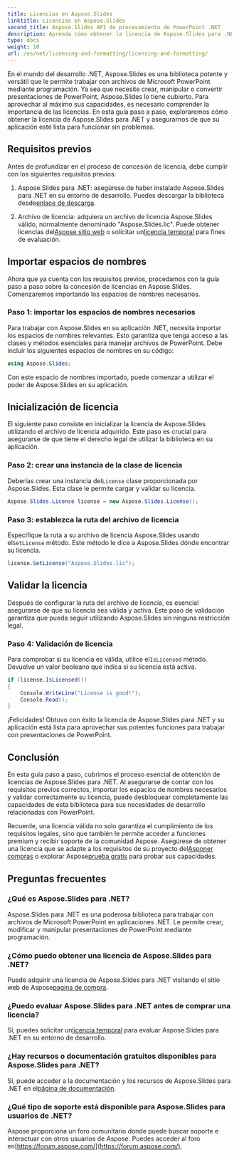 ```yaml
---
title: Licencias en Aspose.Slides
linktitle: Licencias en Aspose.Slides
second_title: Aspose.Slides API de procesamiento de PowerPoint .NET
description: Aprenda cómo obtener la licencia de Aspose.Slides para .NET y libere el poder de la manipulación de PowerPoint en sus aplicaciones .NET.
type: docs
weight: 10
url: /es/net/licensing-and-formatting/licensing-and-formatting/
---
```


En el mundo del desarrollo .NET, Aspose.Slides es una biblioteca potente y versátil que le permite trabajar con archivos de Microsoft PowerPoint mediante programación. Ya sea que necesite crear, manipular o convertir presentaciones de PowerPoint, Aspose.Slides lo tiene cubierto. Para aprovechar al máximo sus capacidades, es necesario comprender la importancia de las licencias. En esta guía paso a paso, exploraremos cómo obtener la licencia de Aspose.Slides para .NET y asegurarnos de que su aplicación esté lista para funcionar sin problemas.

## Requisitos previos

Antes de profundizar en el proceso de concesión de licencia, debe cumplir con los siguientes requisitos previos:

1.  Aspose.Slides para .NET: asegúrese de haber instalado Aspose.Slides para .NET en su entorno de desarrollo. Puedes descargar la biblioteca desde[enlace de descarga](https://releases.aspose.com/slides/net/).

2.  Archivo de licencia: adquiera un archivo de licencia Aspose.Slides válido, normalmente denominado "Aspose.Slides.lic". Puede obtener licencias del[Aspose sitio web](https://purchase.aspose.com/buy) o solicitar un[licencia temporal](https://purchase.aspose.com/temporary-license/) para fines de evaluación.

## Importar espacios de nombres

Ahora que ya cuenta con los requisitos previos, procedamos con la guía paso a paso sobre la concesión de licencias en Aspose.Slides. Comenzaremos importando los espacios de nombres necesarios.

### Paso 1: importar los espacios de nombres necesarios

Para trabajar con Aspose.Slides en su aplicación .NET, necesita importar los espacios de nombres relevantes. Esto garantiza que tenga acceso a las clases y métodos esenciales para manejar archivos de PowerPoint. Debe incluir los siguientes espacios de nombres en su código:

```csharp
using Aspose.Slides;
```

Con este espacio de nombres importado, puede comenzar a utilizar el poder de Aspose.Slides en su aplicación.

## Inicialización de licencia

El siguiente paso consiste en inicializar la licencia de Aspose.Slides utilizando el archivo de licencia adquirido. Este paso es crucial para asegurarse de que tiene el derecho legal de utilizar la biblioteca en su aplicación.

### Paso 2: crear una instancia de la clase de licencia

 Deberías crear una instancia del`License` clase proporcionada por Aspose.Slides. Esta clase le permite cargar y validar su licencia.

```csharp
Aspose.Slides.License license = new Aspose.Slides.License();
```

### Paso 3: establezca la ruta del archivo de licencia

 Especifique la ruta a su archivo de licencia Aspose.Slides usando el`SetLicense` método. Este método le dice a Aspose.Slides dónde encontrar su licencia.

```csharp
license.SetLicense("Aspose.Slides.lic");
```

## Validar la licencia

Después de configurar la ruta del archivo de licencia, es esencial asegurarse de que su licencia sea válida y activa. Este paso de validación garantiza que pueda seguir utilizando Aspose.Slides sin ninguna restricción legal.

### Paso 4: Validación de licencia

 Para comprobar si su licencia es válida, utilice el`IsLicensed` método. Devuelve un valor booleano que indica si su licencia está activa.

```csharp
if (license.IsLicensed())
{
    Console.WriteLine("License is good!");
    Console.Read();
}
```

¡Felicidades! Obtuvo con éxito la licencia de Aspose.Slides para .NET y su aplicación está lista para aprovechar sus potentes funciones para trabajar con presentaciones de PowerPoint.

## Conclusión

En esta guía paso a paso, cubrimos el proceso esencial de obtención de licencias de Aspose.Slides para .NET. Al asegurarse de contar con los requisitos previos correctos, importar los espacios de nombres necesarios y validar correctamente su licencia, puede desbloquear completamente las capacidades de esta biblioteca para sus necesidades de desarrollo relacionadas con PowerPoint.

 Recuerde, una licencia válida no solo garantiza el cumplimiento de los requisitos legales, sino que también le permite acceder a funciones premium y recibir soporte de la comunidad Aspose. Asegúrese de obtener una licencia que se adapte a los requisitos de su proyecto del[Asponer compras](https://purchase.aspose.com/buy) o explorar Aspose[prueba gratis](https://releases.aspose.com/) para probar sus capacidades.

## Preguntas frecuentes

### ¿Qué es Aspose.Slides para .NET?
Aspose.Slides para .NET es una poderosa biblioteca para trabajar con archivos de Microsoft PowerPoint en aplicaciones .NET. Le permite crear, modificar y manipular presentaciones de PowerPoint mediante programación.

### ¿Cómo puedo obtener una licencia de Aspose.Slides para .NET?
Puede adquirir una licencia de Aspose.Slides para .NET visitando el sitio web de Aspose[pagina de compra](https://purchase.aspose.com/buy).

### ¿Puedo evaluar Aspose.Slides para .NET antes de comprar una licencia?
 Sí, puedes solicitar un[licencia temporal](https://purchase.aspose.com/temporary-license/) para evaluar Aspose.Slides para .NET en su entorno de desarrollo.

### ¿Hay recursos o documentación gratuitos disponibles para Aspose.Slides para .NET?
 Sí, puede acceder a la documentación y los recursos de Aspose.Slides para .NET en el[página de documentación](https://reference.aspose.com/slides/net/).

### ¿Qué tipo de soporte está disponible para Aspose.Slides para usuarios de .NET?
 Aspose proporciona un foro comunitario donde puede buscar soporte e interactuar con otros usuarios de Aspose. Puedes acceder al foro en[https://forum.aspose.com/](https://forum.aspose.com/).